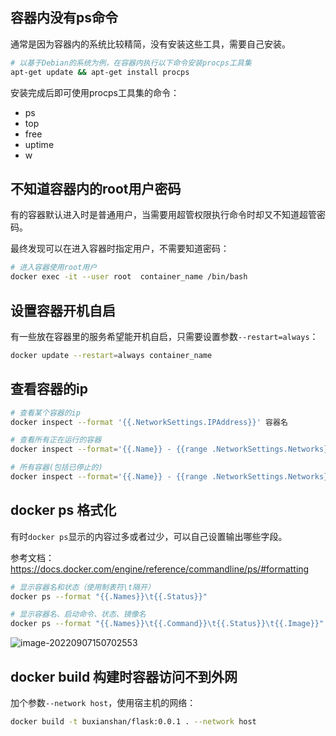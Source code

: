 ## 容器内没有ps命令

通常是因为容器内的系统比较精简，没有安装这些工具，需要自己安装。

```bash
# 以基于Debian的系统为例，在容器内执行以下命令安装procps工具集
apt-get update && apt-get install procps
```

安装完成后即可使用procps工具集的命令：

- ps
- top
- free
- uptime
- w

## 不知道容器内的root用户密码

有的容器默认进入时是普通用户，当需要用超管权限执行命令时却又不知道超管密码。

最终发现可以在进入容器时指定用户，不需要知道密码：

```bash
# 进入容器使用root用户
docker exec -it --user root  container_name /bin/bash
```



## 设置容器开机自启

有一些放在容器里的服务希望能开机自启，只需要设置参数`--restart=always`：

```bash
docker update --restart=always container_name
```

## 查看容器的ip

```bash
# 查看某个容器的ip
docker inspect --format '{{.NetworkSettings.IPAddress}}' 容器名

# 查看所有正在运行的容器
docker inspect --format='{{.Name}} - {{range .NetworkSettings.Networks}}{{.IPAddress}}{{end}}' $(docker ps -q)

# 所有容器(包括已停止的)
docker inspect --format='{{.Name}} - {{range .NetworkSettings.Networks}}{{.IPAddress}}{{end}}' $(docker ps -aq)
```

## docker ps 格式化

有时`docker ps`显示的内容过多或者过少，可以自己设置输出哪些字段。

参考文档：https://docs.docker.com/engine/reference/commandline/ps/#formatting

```bash
# 显示容器名和状态（使用制表符\t隔开）
docker ps --format "{{.Names}}\t{{.Status}}"

# 显示容器名、启动命令、状态、镜像名
docker ps --format "{{.Names}}\t{{.Command}}\t{{.Status}}\t{{.Image}}"
```

![image-20220907150702553](https://buxianshan.oss-cn-beijing.aliyuncs.com/Typora_images/image-20220907150702553.png)

## docker build 构建时容器访问不到外网

加个参数`--network host`，使用宿主机的网络：

```bash
docker build -t buxianshan/flask:0.0.1 . --network host
```

